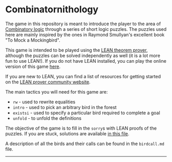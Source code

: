 # Combinatornithology

The game in this repository is meant to introduce the player to the area of [Combinatory logic](https://en.wikipedia.org/wiki/Combinatory_logic) through a series of short logic puzzles. The puzzles used here are mainly inspired by the ones in Raymond Smullyan's excellent book "To Mock a Mockingbird".

This game is intended to be played using the [LEAN theorem prover](https://leanprover.github.io/about/), although the puzzles can be solved independently as well (it is a lot more fun to use LEAN!). If you do not have LEAN installed, you can play the online version of this game [here](https://leanprover-community.github.io/lean-web-editor/#url=https%3A%2F%2Fraw.githubusercontent.com%2F0Art0%2Fcombinatornithology%2Fmaster%2Fsrc%2Fcombinatornithology.lean).
  
If you are new to LEAN, you can find a list of resources for getting started on the [LEAN prover community website](https://leanprover-community.github.io/learn.html).
  
The main tactics you will need for this game are:
  - `rw` - used to rewrite equalities
  - `intro` - used to pick an arbitrary bird in the forest
  - `existsi` - used to specify a particular bird required to complete a goal
  - `unfold` - to unfold the definitions

The objective of the game is to fill in the `sorry`s with LEAN proofs of the puzzles. If you are stuck, solutions are available [in this file](https://github.com/0Art0/combinatornithology/blob/solutions/src/combinatornithology_solved.lean).

A description of all the birds and their calls can be found in the `birdcall.md` file.

---
